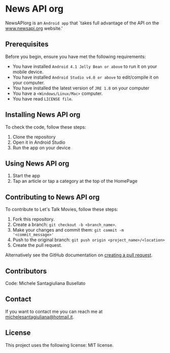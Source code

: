 # News API org

NewsAPIorg is an `Android app` that `takes full advantage of the API on the www.newsapi.org website.'

## Prerequisites

Before you begin, ensure you have met the following requirements:
* You have installed `Android 4.1 Jelly Bean or above` to run it on your mobile device.
* You have installed `Android Studio v4.0 or above` to edit/compile it on your computer.
* You have installed the latest version of `JRE 1.8` on your computer
* You have a `<Windows/Linux/Mac>` computer.
* You have read `LICENSE file`.

## Installing News API org

To check the code, follow these steps:
1. Clone the repository
2. Open it in Android Studio
3. Run the app on your device

## Using News API org

1. Start the app
2. Tap an article or tap a category at the top of the HomePage

## Contributing to News API org

To contribute to Let's Talk Movies, follow these steps:
1. Fork this repository.
2. Create a branch: `git checkout -b <branch_name>`.
3. Make your changes and commit them: `git commit -m '<commit_message>'`
4. Push to the original branch: `git push origin <project_name>/<location>`
5. Create the pull request.

Alternatively see the GitHub documentation on [creating a pull request](https://help.github.com/en/github/collaborating-with-issues-and-pull-requests/creating-a-pull-request).

## Contributors

Code:
Michele Santagiuliana Busellato


## Contact

If you want to contact me you can reach me at <michelesantagiuliana@hotmail.it>.

## License

This project uses the following license: MIT license.
